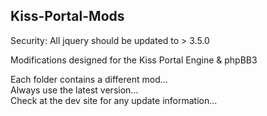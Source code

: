 Kiss-Portal-Mods
----------------


Security: All jquery should be updated to > 3.5.0

Modifications designed for the Kiss Portal Engine &amp; phpBB3

Each folder contains a different mod...  
Always use the latest version...  
Check at the dev site for any update information...  


